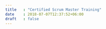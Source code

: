 ```yaml
---
title   : "Certified Scrum Master Training"
date    : 2018-07-07T12:37:52+06:00
draft   : false
---
```

